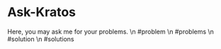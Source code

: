 # Ask-Kratos
Here, you may ask me for your problems.
\n #problem
\n #problems
\n #solution
\n #solutions
